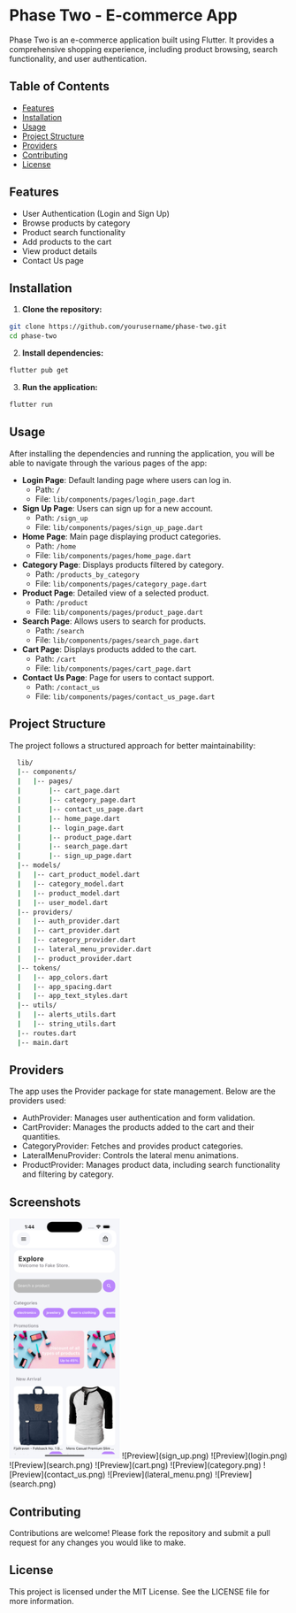 # Phase Two - E-commerce App

Phase Two is an e-commerce application built using Flutter. It provides a comprehensive shopping experience, including product browsing, search functionality, and user authentication.

## Table of Contents

- [Features](#features)
- [Installation](#installation)
- [Usage](#usage)
- [Project Structure](#project-structure)
- [Providers](#providers)
- [Contributing](#contributing)
- [License](#license)

## Features

- User Authentication (Login and Sign Up)
- Browse products by category
- Product search functionality
- Add products to the cart
- View product details
- Contact Us page

## Installation

1. **Clone the repository:**

```sh
git clone https://github.com/yourusername/phase-two.git
cd phase-two
```

2. **Install dependencies:**

```sh
flutter pub get
```

3. **Run the application:**

```sh
flutter run
```

## Usage

After installing the dependencies and running the application, you will be able to navigate through the various pages of the app:

- **Login Page**: Default landing page where users can log in.
  - Path: `/`
  - File: `lib/components/pages/login_page.dart`
- **Sign Up Page**: Users can sign up for a new account.
  - Path: `/sign_up`
  - File: `lib/components/pages/sign_up_page.dart`
- **Home Page**: Main page displaying product categories.
  - Path: `/home`
  - File: `lib/components/pages/home_page.dart`
- **Category Page**: Displays products filtered by category.
  - Path: `/products_by_category`
  - File: `lib/components/pages/category_page.dart`
- **Product Page**: Detailed view of a selected product.
  - Path: `/product`
  - File: `lib/components/pages/product_page.dart`
- **Search Page**: Allows users to search for products.
  - Path: `/search`
  - File: `lib/components/pages/search_page.dart`
- **Cart Page**: Displays products added to the cart.
  - Path: `/cart`
  - File: `lib/components/pages/cart_page.dart`
- **Contact Us Page**: Page for users to contact support.
  - Path: `/contact_us`
  - File: `lib/components/pages/contact_us_page.dart`

## Project Structure
The project follows a structured approach for better maintainability:
```sh
  lib/
  |-- components/
  |   |-- pages/
  |       |-- cart_page.dart
  |       |-- category_page.dart
  |       |-- contact_us_page.dart
  |       |-- home_page.dart
  |       |-- login_page.dart
  |       |-- product_page.dart
  |       |-- search_page.dart
  |       |-- sign_up_page.dart
  |-- models/
  |   |-- cart_product_model.dart
  |   |-- category_model.dart
  |   |-- product_model.dart
  |   |-- user_model.dart
  |-- providers/
  |   |-- auth_provider.dart
  |   |-- cart_provider.dart
  |   |-- category_provider.dart
  |   |-- lateral_menu_provider.dart
  |   |-- product_provider.dart
  |-- tokens/
  |   |-- app_colors.dart
  |   |-- app_spacing.dart
  |   |-- app_text_styles.dart
  |-- utils/
  |   |-- alerts_utils.dart
  |   |-- string_utils.dart
  |-- routes.dart
  |-- main.dart
```

## Providers

The app uses the Provider package for state management. Below are the providers used:

- AuthProvider: Manages user authentication and form validation.
- CartProvider: Manages the products added to the cart and their quantities.
- CategoryProvider: Fetches and provides product categories.
- LateralMenuProvider: Controls the lateral menu animations.
- ProductProvider: Manages product data, including search functionality and filtering by category.

## Screenshots
<img src="home.png" alt="drawing" width="200"/>
![Preview](sign_up.png)
![Preview](login.png)
![Preview](search.png)
![Preview](cart.png)
![Preview](category.png)
![Preview](contact_us.png)
![Preview](lateral_menu.png)
![Preview](search.png)


## Contributing

Contributions are welcome! Please fork the repository and submit a pull request for any changes you would like to make.

## License

This project is licensed under the MIT License. See the LICENSE file for more information.

